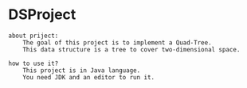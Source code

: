 # DSProject
    about priject:
        The goal of this project is to implement a Quad-Tree.
        This data structure is a tree to cover two-dimensional space.

    how to use it?
        This project is in Java language.
        You need JDK and an editor to run it.